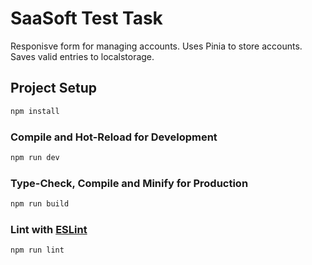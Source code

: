# SaaSoft Test Task

Responisve form for managing accounts.
Uses Pinia to store accounts.
Saves valid entries to localstorage.

## Project Setup

```sh
npm install
```

### Compile and Hot-Reload for Development

```sh
npm run dev
```

### Type-Check, Compile and Minify for Production

```sh
npm run build
```

### Lint with [ESLint](https://eslint.org/)

```sh
npm run lint
```
